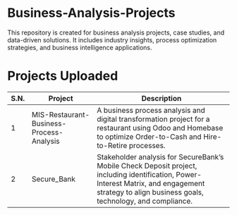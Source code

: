 # Business-Analysis-Projects

This repository is created for business analysis projects, case studies, and data-driven solutions. It includes industry insights, process optimization strategies, and business intelligence applications.

# Projects Uploaded


| S.N. | Project                 | Description   |
|------|--------------------------|-------------------------------------------|
| 1    | MIS-Restaurant-Business-Process-Analysis  | A business process analysis and digital transformation project for a restaurant using Odoo and Homebase to optimize Order-to-Cash and Hire-to-Retire processes. |
| 2   | Secure_Bank  | Stakeholder analysis for SecureBank’s Mobile Check Deposit project, including identification, Power-Interest Matrix, and engagement strategy to align business goals, technology, and compliance. |
